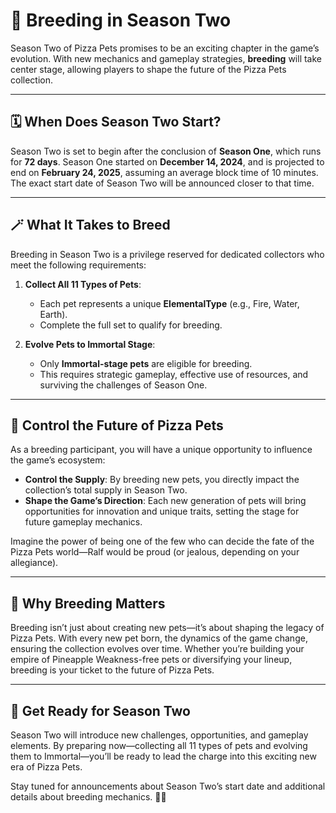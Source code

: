 # 🤔 Breeding in Season Two

Season Two of Pizza Pets promises to be an exciting chapter in the game’s evolution. With new mechanics and gameplay strategies, **breeding** will take center stage, allowing players to shape the future of the Pizza Pets collection.

---

## 🗓️ When Does Season Two Start?

Season Two is set to begin after the conclusion of **Season One**, which runs for **72 days**. Season One started on **December 14, 2024**, and is projected to end on **February 24, 2025**, assuming an average block time of 10 minutes. The exact start date of Season Two will be announced closer to that time.

---

## 🪄 What It Takes to Breed

Breeding in Season Two is a privilege reserved for dedicated collectors who meet the following requirements:
1. **Collect All 11 Types of Pets**:  
   - Each pet represents a unique **ElementalType** (e.g., Fire, Water, Earth).  
   - Complete the full set to qualify for breeding.  

2. **Evolve Pets to Immortal Stage**:  
   - Only **Immortal-stage pets** are eligible for breeding.  
   - This requires strategic gameplay, effective use of resources, and surviving the challenges of Season One.

---

## 🔑 Control the Future of Pizza Pets

As a breeding participant, you will have a unique opportunity to influence the game’s ecosystem:
- **Control the Supply**: By breeding new pets, you directly impact the collection’s total supply in Season Two.  
- **Shape the Game’s Direction**: Each new generation of pets will bring opportunities for innovation and unique traits, setting the stage for future gameplay mechanics.

Imagine the power of being one of the few who can decide the fate of the Pizza Pets world—Ralf would be proud (or jealous, depending on your allegiance).

---

## 🐾 Why Breeding Matters

Breeding isn’t just about creating new pets—it’s about shaping the legacy of Pizza Pets. With every new pet born, the dynamics of the game change, ensuring the collection evolves over time. Whether you’re building your empire of Pineapple Weakness-free pets or diversifying your lineup, breeding is your ticket to the future of Pizza Pets.

---

## 🌟 Get Ready for Season Two

Season Two will introduce new challenges, opportunities, and gameplay elements. By preparing now—collecting all 11 types of pets and evolving them to Immortal—you’ll be ready to lead the charge into this exciting new era of Pizza Pets.

Stay tuned for announcements about Season Two’s start date and additional details about breeding mechanics. 🍕🐾
